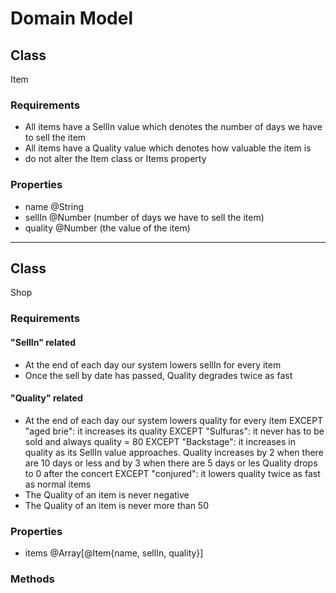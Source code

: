 
# Domain Model

## Class
Item

### Requirements
- All items have a SellIn value which denotes the number of days we have to sell the item
- All items have a Quality value which denotes how valuable the item is
- do not alter the Item class or Items property

### Properties
- name @String
- sellIn @Number (number of days we have to sell the item)
- quality @Number (the value of the item)

---

## Class
Shop

### Requirements
#### "SellIn" related
- At the end of each day our system lowers sellIn for every item 
- Once the sell by date has passed, Quality degrades twice as fast


#### "Quality" related
- At the end of each day our system lowers quality for every item
   EXCEPT "aged brie": it increases its quality
   EXCEPT "Sulfuras": it  never has to be sold and always quality = 80
   EXCEPT "Backstage": it increases in quality as its SellIn value approaches.
   Quality increases by 2 when there are 10 days or less and by 3 when there are 5 days or les Quality drops to 0 after the concert
   EXCEPT "conjured": it lowers quality twice as fast as normal items
- The Quality of an item is never negative
- The Quality of an item is never more than 50


### Properties
- items @Array[@Item{name, sellIn, quality}]
  
### Methods
